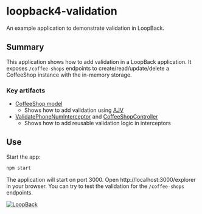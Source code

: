# loopback4-validation

An example application to demonstrate validation in LoopBack.

## Summary

This application shows how to add validation in a LoopBack application. It exposes `/coffee-shops` endpoints to create/read/update/delete a CoffeeShop instance with the in-memory storage.

### Key artifacts

- [CoffeeShop model](src/models/coffee-shop.model.ts)
  - Shows how to add validation using [AJV](https://www.npmjs.com/package/ajv)
- [ValidatePhoneNumInterceptor](src/interceptors/validate-phone-num.interceptor.ts) and [CoffeeShopController](src/controllers/coffee-shop.controller.ts)
  - Shows how to add reusable validation logic in interceptors

## Use

Start the app:

```sh
npm start
```

The application will start on port 3000. Open http://localhost:3000/explorer in your browser. You can try to test the validation for the `/coffee-shops` endpoints.


[![LoopBack](https://github.com/strongloop/loopback-next/raw/master/docs/site/imgs/branding/Powered-by-LoopBack-Badge-(blue)-@2x.png)](http://loopback.io/)
